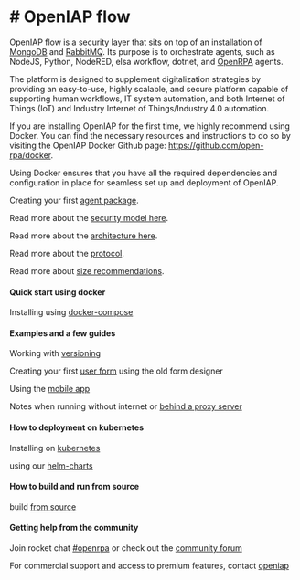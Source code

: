 # # OpenIAP flow

OpenIAP flow is a security layer that sits on top of an installation of [MongoDB](https://www.mongodb.com/) and [RabbitMQ](https://www.rabbitmq.com/). Its purpose is to orchestrate agents, such as NodeJS, Python, NodeRED, elsa workflow, dotnet, and [OpenRPA](https://github.com/open-rpa/openrpa) agents.

The platform is designed to supplement digitalization strategies by providing an easy-to-use, highly scalable, and secure platform capable of supporting human workflows, IT system automation, and both Internet of Things (IoT) and Industry Internet of Things/Industry 4.0 automation.

If you are installing OpenIAP for the first time, we highly recommend using Docker. You can find the necessary resources and instructions to do so by visiting the OpenIAP Docker Github page: https://github.com/open-rpa/docker.

Using Docker ensures that you have all the required dependencies and configuration in place for seamless set up and deployment of OpenIAP.

Creating your first [agent package](first-agent).

Read more about the [security model here](securitymodel).

Read more about the [architecture here](architecture).

Read more about the [protocol](protocol).

Read more about [size recommendations](requirements).

#### Quick start using docker
Installing using [docker-compose](https://github.com/open-rpa/docker)

#### Examples and a few guides

Working with [versioning](versioning)

Creating your first [user form](forms_old) using the old form designer

Using the [mobile app](mobileapp)

Notes when running without internet or [behind a proxy server](proxy)

#### How to deployment on kubernetes

Installing on [kubernetes](kubernetes)

using our [helm-charts](https://github.com/open-rpa/helm-charts/)

#### How to build and run from source
build [from source](buildsource)

#### Getting help from the community
Join rocket chat [#openrpa](https://rocket.openiap.io/)
or check out the [community forum](https://nn.openiap.io/)

For commercial support and access to premium features, contact [openiap](https://openiap.io/)
